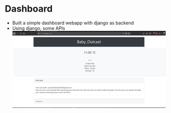 # Dashboard
* Built a simple dashboard webapp with django as backend 
* Using django, some APIs
![picture alt](img.jpg "Title is optional")
